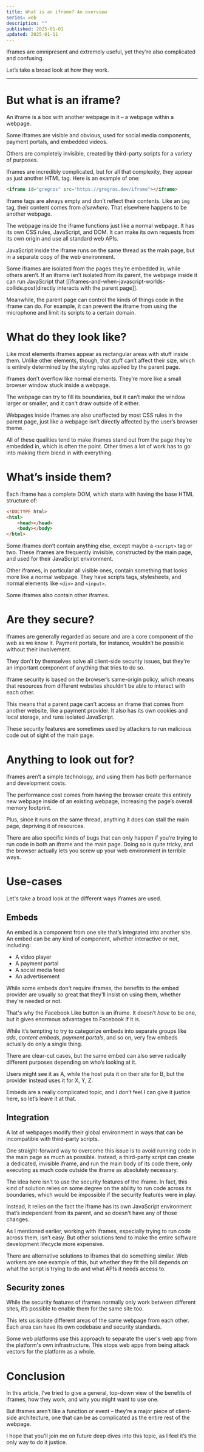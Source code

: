 ```yaml
---
title: What is an iframe? An overview
series: web
description: ""
published: 2025-01-01
updated: 2025-01-11
---
```


Iframes are omnipresent and extremely useful, yet they're also complicated and confusing.

Let’s take a broad look at how they work.

---

# But what is an iframe?
An iframe is a box with another webpage in it – a webpage within a webpage.

Some iframes are visible and obvious, used for social media components, payment portals, and embedded videos.

Others are completely invisible, created by third-party scripts for a variety of purposes.

Iframes are incredibly complicated, but for all that complexity, they appear as just another HTML tag. Here is an example of one:

```html
<iframe id="gregros" src="https://gregros.dev/iframe"></iframe>
```

Iframe tags are always empty and don’t reflect their contents. Like an `img` tag, their content comes from *elsewhere*. That elsewhere happens to be another webpage.

The webpage inside the iframe functions just like a normal webpage. It has its own CSS rules, JavaScript, and DOM. It can make its own requests from its own origin and use all standard web APIs.

JavaScript inside the iframe runs on the same thread as the main page, but in a separate copy of the web environment.

Some iframes are isolated from the pages they’re embedded in, while others aren’t. If an iframe isn’t isolated from its parent, the webpage inside it can run JavaScript that [[iframes-and-when-javascript-worlds-collide.post|directly interacts with the parent page]].

Meanwhile, the parent page can control the kinds of things code in the iframe can do. For example, it can prevent the iframe from using the microphone and limit its scripts to a certain domain.

# What do they look like?
Like most elements iframes appear as rectangular areas with stuff inside them. Unlike other elements, though, that stuff can’t affect their size, which is entirely determined by the styling rules applied by the parent page.

Iframes don’t overflow like normal elements. They’re more like a small browser window stuck inside a webpage.

The webpage can try to fill its boundaries, but it can’t make the window larger or smaller, and it can’t draw outside of it either.

Webpages inside iframes are also unaffected by most CSS rules in the parent page, just like a webpage isn’t directly affected by the user’s browser theme.

All of these qualities tend to make iframes stand out from the page they’re embedded in, which is often the point. Other times a lot of work has to go into making them blend in with everything.

# What’s inside them?
Each iframe has a complete DOM, which starts with having the base HTML structure of:

```html
<!DOCTYPE html>
<html>
    <head></head>
    <body></body>
</html>
```

Some iframes don’t contain anything else, except maybe a `<script>` tag or two. These iframes are frequently invisible, constructed by the main page, and used for their JavaScript environment.

Other iframes, in particular all visible ones, contain something that looks more like a normal webpage. They have scripts tags, stylesheets, and normal elements like `<div>` and `<input>`.

Some iframes also contain other iframes.

# Are they secure?
Iframes are generally regarded as secure and are a core component of the web as we know it. Payment portals, for instance, wouldn’t be possible without their involvement.

They don't by themselves solve all client-side security issues, but they're an important component of anything that tries to do so.

Iframe security is based on the browser’s same-origin policy, which means that resources from different websites shouldn’t be able to interact with each other.

This means that a parent page can't access an iframe that comes from another website, like a payment provider. It also has its own cookies and local storage, and runs isolated JavaScript.

These security features are sometimes used by attackers to run malicious code out of sight of the main page.

# Anything to look out for?
Iframes aren’t a simple technology, and using them has both performance and development costs.

The performance cost comes from having the browser create this entirely new webpage inside of an existing webpage, increasing the page’s overall memory footprint.

Plus, since it runs on the same thread, anything it does can stall the main page, depriving it of resources.

There are also specific kinds of bugs that can only happen if you’re trying to run code in both an iframe and the main page. Doing so is quite tricky, and the browser actually lets you screw up your web environment in terrible ways.

# Use-cases
Let's take a broad look at the different ways iframes are used.

## Embeds
An embed is a component from one site that’s integrated into another site. An embed can be any kind of component, whether interactive or not, including:

- A video player
- A payment portal
- A social media feed
- An advertisement

While some embeds don't require iframes, the benefits to the embed provider are usually so great that they'll insist on using them, whether they’re needed or not.

That's why the Facebook Like button is an iframe. It doesn’t *have* to be one, but it gives enormous advantages to Facebook if it is.

While it’s tempting to try to categorize embeds into separate groups like *ads*, *content embeds*, *payment portals*, and so on, very few embeds actually do only a single thing.

There are clear-cut cases, but the same embed can also serve radically different purposes depending on who’s looking at it.

Users might see it as A, while the host puts it on their site for B, but the provider instead uses it for X, Y, Z.

Embeds are a really complicated topic, and I don’t feel I can give it justice here, so let’s leave it at that.

## Integration

A lot of webpages modify their global environment in ways that can be incompatible with third-party scripts.

One straight-forward way to overcome this issue is to avoid running code in the main page as much as possible. Instead, a third-party script can create a dedicated, invisible iframe, and run the main body of its code there, only executing as much code outside the iframe as absolutely necessary.

The idea here isn’t to use the security features of the iframe. In fact, this kind of solution relies on some degree on the ability to run code across its boundaries, which would be impossible if the security features were in play.

Instead, it relies on the fact the iframe has its own JavaScript environment that’s independent from its parent, and so doesn’t have any of those changes.

As I mentioned earlier, working with iframes, especially trying to run code across them, isn’t easy. But other solutions tend to make the entire software development lifecycle more expensive.

There are alternative solutions to iframes that do something similar. Web workers are one example of this, but whether they fit the bill depends on what the script is trying to do and what APIs it needs access to.

## Security zones

While the security features of iframes normally only work between different sites, it’s possible to enable them for the same site too.

This lets us isolate different areas of the same webpage from each other. Each area can have its own codebase and security standards.

Some web platforms use this approach to separate the user's web app from the platform's own infrastructure. This stops web apps from being attack vectors for the platform as a whole.

# Conclusion

In this article, I’ve tried to give a general, top-down view of the benefits of iframes, how they work, and why you might want to use one.

But iframes aren’t like a function or event – they’re a major piece of client-side architecture, one that can be as complicated as the entire rest of the webpage.

I hope that you’ll join me on future deep dives into this topic, as I feel it’s the only way to do it justice.
